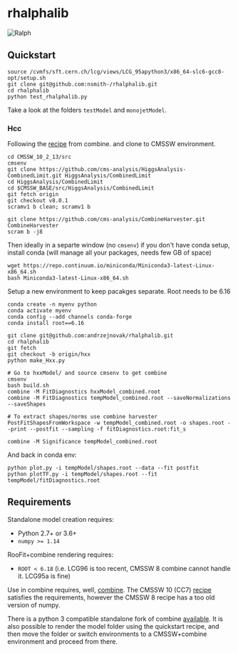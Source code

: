 # rhalphalib

![Ralph](https://upload.wikimedia.org/wikipedia/en/thumb/1/14/Ralph_Wiggum.png/220px-Ralph_Wiggum.png)

## Quickstart
```
source /cvmfs/sft.cern.ch/lcg/views/LCG_95apython3/x86_64-slc6-gcc8-opt/setup.sh
git clone git@github.com:nsmith-/rhalphalib.git
cd rhalphalib
python test_rhalphalib.py
```
Take a look at the folders `testModel` and `monojetModel`.

### Hcc
Following the [recipe](https://cms-analysis.github.io/HiggsAnalysis-CombinedLimit/#cc7-release-cmssw_10_2_x-recommended-version) from combine. and clone to CMSSW environment.
```
cd CMSSW_10_2_13/src
cmsenv
git clone https://github.com/cms-analysis/HiggsAnalysis-CombinedLimit.git HiggsAnalysis/CombinedLimit
cd HiggsAnalysis/CombinedLimit
cd $CMSSW_BASE/src/HiggsAnalysis/CombinedLimit
git fetch origin
git checkout v8.0.1
scramv1 b clean; scramv1 b

git clone https://github.com/cms-analysis/CombineHarvester.git CombineHarvester
scram b -j8

```
Then ideally in a separte window (no `cmsenv`) if you don't have conda setup, install conda (will manage all your packages, needs few GB of space)
```
wget https://repo.continuum.io/miniconda/Miniconda3-latest-Linux-x86_64.sh
bash Miniconda3-latest-Linux-x86_64.sh
```
Setup a new environment to keep pacakges separate. Root needs to be 6.16
```
conda create -n myenv python
conda activate myenv
conda config --add channels conda-forge
conda install root==6.16
```

```
git clone git@github.com:andrzejnovak/rhalphalib.git
cd rhalphalib
git fetch
git checkout -b origin/hxx
python make_Hxx.py

# Go to hxxModel/ and source cmsenv to get combine
cmsenv
bash build.sh
combine -M FitDiagnostics hxxModel_combined.root
combine -M FitDiagnostics tempModel_combined.root --saveNormalizations --saveShapes

# To extract shapes/norms use combine harvester
PostFitShapesFromWorkspace -w tempModel_combined.root -o shapes.root --print --postfit --sampling -f fitDiagnostics.root:fit_s

combine -M Significance tempModel_combined.root
```
And back in conda env:
```
python plot.py -i tempModel/shapes.root --data --fit postfit
python plotTF.py -i tempModel/shapes.root --fit tempModel/fitDiagnostics.root
```

## Requirements
Standalone model creation requires:
  - Python 2.7+ or 3.6+
  - `numpy >= 1.14`

RooFit+combine rendering requires:
  - `ROOT < 6.18` (i.e. LCG96 is too recent, CMSSW 8 combine cannot handle it.  LCG95a is fine)

Use in combine requires, well, [combine](https://github.com/cms-analysis/HiggsAnalysis-CombinedLimit).
The CMSSW 10 (CC7) [recipe](https://cms-analysis.github.io/HiggsAnalysis-CombinedLimit/#cc7-release-cmssw_10_2_x-recommended-version)
satisfies the requirements, however the CMSSW 8 recipe has a too old version of numpy.

There is a python 3 compatible standalone fork of combine [available](https://github.com/guitargeek/combine).
It is also possible to render the model folder using the quickstart recipe, and then move the folder or switch
environments to a CMSSW+combine environment and proceed from there.
